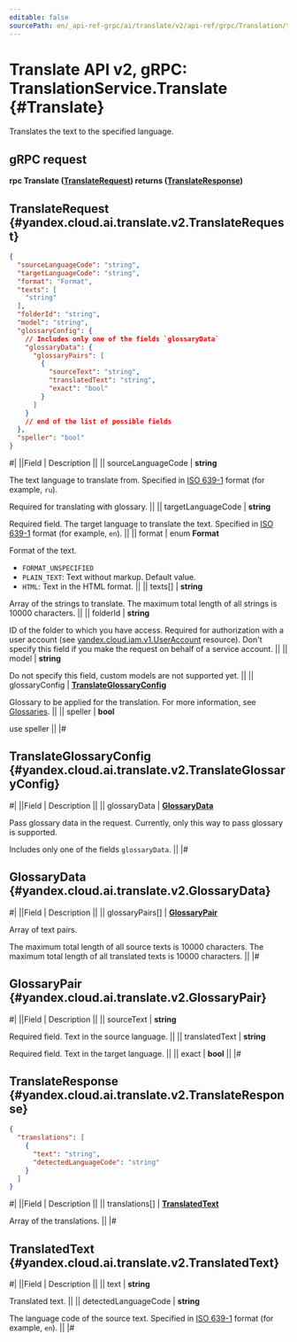 ```yaml
---
editable: false
sourcePath: en/_api-ref-grpc/ai/translate/v2/api-ref/grpc/Translation/translate.md
---
```


# Translate API v2, gRPC: TranslationService.Translate {#Translate}

Translates the text to the specified language.

## gRPC request

**rpc Translate ([TranslateRequest](#yandex.cloud.ai.translate.v2.TranslateRequest)) returns ([TranslateResponse](#yandex.cloud.ai.translate.v2.TranslateResponse))**

## TranslateRequest {#yandex.cloud.ai.translate.v2.TranslateRequest}

```json
{
  "sourceLanguageCode": "string",
  "targetLanguageCode": "string",
  "format": "Format",
  "texts": [
    "string"
  ],
  "folderId": "string",
  "model": "string",
  "glossaryConfig": {
    // Includes only one of the fields `glossaryData`
    "glossaryData": {
      "glossaryPairs": [
        {
          "sourceText": "string",
          "translatedText": "string",
          "exact": "bool"
        }
      ]
    }
    // end of the list of possible fields
  },
  "speller": "bool"
}
```

#|
||Field | Description ||
|| sourceLanguageCode | **string**

The text language to translate from.
Specified in [ISO 639-1](https://en.wikipedia.org/wiki/ISO_639-1) format (for example, `` ru ``).

Required for translating with glossary. ||
|| targetLanguageCode | **string**

Required field. The target language to translate the text.
Specified in [ISO 639-1](https://en.wikipedia.org/wiki/ISO_639-1) format (for example, `` en ``). ||
|| format | enum **Format**

Format of the text.

- `FORMAT_UNSPECIFIED`
- `PLAIN_TEXT`: Text without markup. Default value.
- `HTML`: Text in the HTML format. ||
|| texts[] | **string**

Array of the strings to translate.
The maximum total length of all strings is 10000 characters. ||
|| folderId | **string**

ID of the folder to which you have access.
Required for authorization with a user account (see [yandex.cloud.iam.v1.UserAccount](/docs/iam/api-ref/grpc/Federation/listUserAccounts#yandex.cloud.iam.v1.UserAccount) resource).
Don't specify this field if you make the request on behalf of a service account. ||
|| model | **string**

Do not specify this field, custom models are not supported yet. ||
|| glossaryConfig | **[TranslateGlossaryConfig](#yandex.cloud.ai.translate.v2.TranslateGlossaryConfig)**

Glossary to be applied for the translation. For more information, see [Glossaries](/docs/translate/concepts/glossary). ||
|| speller | **bool**

use speller ||
|#

## TranslateGlossaryConfig {#yandex.cloud.ai.translate.v2.TranslateGlossaryConfig}

#|
||Field | Description ||
|| glossaryData | **[GlossaryData](#yandex.cloud.ai.translate.v2.GlossaryData)**

Pass glossary data in the request. Currently, only this way to pass glossary is supported.

Includes only one of the fields `glossaryData`. ||
|#

## GlossaryData {#yandex.cloud.ai.translate.v2.GlossaryData}

#|
||Field | Description ||
|| glossaryPairs[] | **[GlossaryPair](#yandex.cloud.ai.translate.v2.GlossaryPair)**

Array of text pairs.

The maximum total length of all source texts is 10000 characters.
The maximum total length of all translated texts is 10000 characters. ||
|#

## GlossaryPair {#yandex.cloud.ai.translate.v2.GlossaryPair}

#|
||Field | Description ||
|| sourceText | **string**

Required field. Text in the source language. ||
|| translatedText | **string**

Required field. Text in the target language. ||
|| exact | **bool** ||
|#

## TranslateResponse {#yandex.cloud.ai.translate.v2.TranslateResponse}

```json
{
  "translations": [
    {
      "text": "string",
      "detectedLanguageCode": "string"
    }
  ]
}
```

#|
||Field | Description ||
|| translations[] | **[TranslatedText](#yandex.cloud.ai.translate.v2.TranslatedText)**

Array of the translations. ||
|#

## TranslatedText {#yandex.cloud.ai.translate.v2.TranslatedText}

#|
||Field | Description ||
|| text | **string**

Translated text. ||
|| detectedLanguageCode | **string**

The language code of the source text.
Specified in [ISO 639-1](https://en.wikipedia.org/wiki/ISO_639-1) format (for example, `` en ``). ||
|#